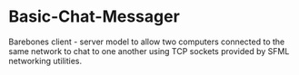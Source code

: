 # Basic-Chat-Messager
Barebones client - server model to allow two computers connected to the same network to chat to one another using TCP sockets provided by SFML networking utilities.
